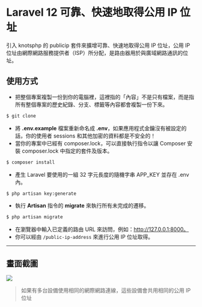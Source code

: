 # Laravel 12 可靠、快速地取得公用 IP 位址

引入 knotsphp 的 publicip 套件來擴增可靠、快速地取得公用 IP 位址，公用 IP 位址由網際網路服務提供者（ISP）所分配，是路由器用於與廣域網路通訊的位址。

## 使用方式
- 把整個專案複製一份到你的電腦裡，這裡指的「內容」不是只有檔案，而是指所有整個專案的歷史紀錄、分支、標籤等內容都會複製一份下來。
```sh
$ git clone
```
- 將 __.env.example__ 檔案重新命名成 __.env__，如果應用程式金鑰沒有被設定的話，你的使用者 sessions 和其他加密的資料都是不安全的！
- 當你的專案中已經有 composer.lock，可以直接執行指令以讓 Composer 安裝 composer.lock 中指定的套件及版本。
```sh
$ composer install
```
- 產⽣ Laravel 要使用的一組 32 字元長度的隨機字串 APP_KEY 並存在 .env 內。
```sh
$ php artisan key:generate
```
- 執行 __Artisan__ 指令的 __migrate__ 來執行所有未完成的遷移。
```sh
$ php artisan migrate
```
- 在瀏覽器中輸入已定義的路由 URL 來訪問，例如：http://127.0.0.1:8000。
- 你可以經由 `/public-ip-address` 來進行公用 IP 位址取得。

----

## 畫面截圖
![](https://i.imgur.com/m2Y0Fha.png)
> 如果有多台設備使用相同的網際網路連線，這些設備會共用相同的公用 IP 位址
